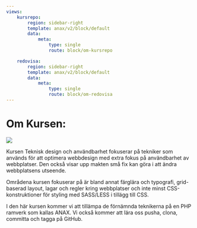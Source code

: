 ```yaml
---
views:
    kursrepo:
        region: sidebar-right
        template: anax/v2/block/default
        data:
            meta:
                type: single
                route: block/om-kursrepo

    redovisa:
        region: sidebar-right
        template: anax/v2/block/default
        data:
            meta:
                type: single
                route: block/om-redovisa
---
```

Om Kursen:
=========================

<img src="image/22.png" class="right1">


Kursen Teknisk design och användbarhet fokuserar på tekniker som används för att optimera webbdesign med extra fokus på användbarhet av webbplatser. Den också visar upp makten små fix kan göra i att ändra webbplatsens utseende.

Områdena kursen fokuserar på är bland annat färglära och typografi, grid-baserad layout, lagar och regler kring webbplatser och inte minst CSS-konstruktioner för styling med SASS/LESS i tillägg till CSS.

I den här kursen kommer vi att tillämpa de förnämnda teknikerna på en PHP ramverk som kallas ANAX. Vi också kommer att lära oss pusha, clona, committa och tagga på GitHub.
